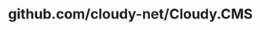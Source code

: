 ---
layout: post
title: github.com/cloudy-net/Cloudy.CMS
categories: link
tags: [انگلیسی, برنامه‌نویسی]
---